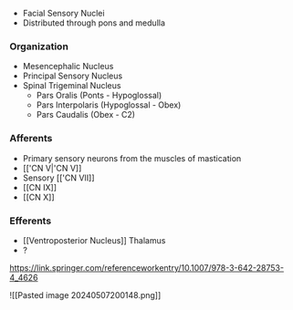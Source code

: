 - Facial Sensory Nuclei
- Distributed through pons and medulla
### Organization
- Mesencephalic Nucleus
- Principal Sensory Nucleus
- Spinal Trigeminal Nucleus
	- Pars Oralis (Ponts - Hypoglossal)
	- Pars Interpolaris (Hypoglossal - Obex)
	- Pars Caudalis (Obex - C2)
### Afferents
- Primary sensory neurons from the muscles of mastication
- [['CN V|'CN V]]
- Sensory [['CN VII]]
- [[CN IX]]
- [[CN X]]
### Efferents
- [[Ventroposterior Nucleus]] Thalamus
- ?

https://link.springer.com/referenceworkentry/10.1007/978-3-642-28753-4_4626

![[Pasted image 20240507200148.png]]